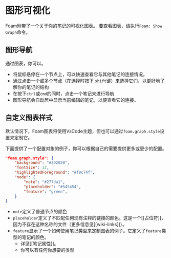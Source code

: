 # 图形可视化

Foam附带了一个关于你的笔记的可视化图表。
要查看图表，请执行`Foam: Show Graph`命令。

## 图形导航

通过图表，你可以。
- 将鼠标悬停在一个节点上，可以快速查看它与其他笔记的连接情况。
- 通过点击一个或多个节点（在选择时按下 `shift`键）来选择它们，以更好地了解你的笔记的结构
- 在按下`ctrl`或`cmd`的同时，点击一个笔记来进行导航
- 图形导航会自动居中显示当前编辑的笔记，以便查看它的连接。

## 自定义图表样式

默认情况下，Foam图表将使用VsCode主题，但也可以通过`foam.graph.style`设置来定制它。

下面提供了一个配置对象的例子，你可以根据自己的需要提供更多或更少的配置。

```json
"foam.graph.style": {
    "background": "#202020",
    "fontSize": 12,
    "highlightedForeground": "#f9c74f",
    "node": {
        "note": "#277da1",
        "placeholder": "#545454",
        "feature": "green",
    }
}
```

- `note`定义了普通节点的颜色
- `placeholder`定义了不匹配任何现有注释的链接的颜色。这是一个[[占位符]]，因为不存在这种名称的文件（更多信息见[[wiki-links]]）。
- `feature`显示了一个如何使用笔记类型来定制图表的例子。它定义了`feature`类型的笔记的颜色。
  - 详见[[笔记属性]]。
  - 你可以有任何你想要的类型
